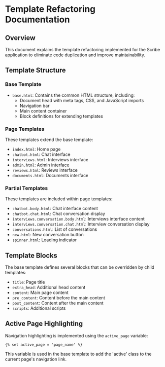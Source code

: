 # Template Refactoring Documentation

## Overview
This document explains the template refactoring implemented for the Scribe application to eliminate code duplication and improve maintainability.

## Template Structure

### Base Template
- `base.html`: Contains the common HTML structure, including:
  - Document head with meta tags, CSS, and JavaScript imports
  - Navigation bar
  - Main content container
  - Block definitions for extending templates

### Page Templates
These templates extend the base template:
- `index.html`: Home page
- `chatbot.html`: Chat interface
- `interviews.html`: Interviews interface
- `admin.html`: Admin interface
- `reviews.html`: Reviews interface
- `documents.html`: Documents interface

### Partial Templates
These templates are included within page templates:
- `chatbot.body.html`: Chat interface content
- `chatbot.chat.html`: Chat conversation display
- `interviews.conversation.body.html`: Interviews interface content
- `interviews.conversation.chat.html`: Interview conversation display
- `conversations.html`: List of conversations
- `new.html`: New conversation button
- `spinner.html`: Loading indicator

## Template Blocks
The base template defines several blocks that can be overridden by child templates:
- `title`: Page title
- `extra_head`: Additional head content
- `content`: Main page content
- `pre_content`: Content before the main content
- `post_content`: Content after the main content
- `scripts`: Additional scripts

## Active Page Highlighting
Navigation highlighting is implemented using the `active_page` variable:
```jinja
{% set active_page = 'page_name' %}
```

This variable is used in the base template to add the 'active' class to the current page's navigation link.
